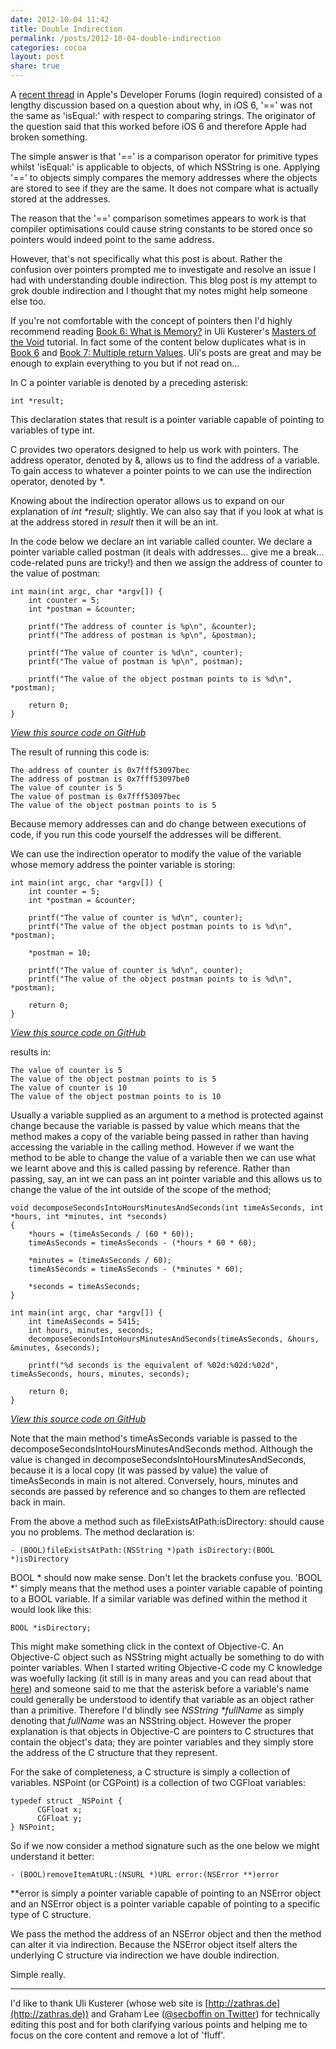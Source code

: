 ```yaml
---
date: 2012-10-04 11:42
title: Double Indirection
permalink: /posts/2012-10-04-double-indirection
categories: cocoa
layout: post
share: true
---
```


A [recent thread](https://devforums.apple.com/thread/168948?start=0&tstart=0) in Apple's Developer Forums (login required) consisted of a lengthy discussion based on a question about why, in iOS 6, '==' was not the same as 'isEqual:' with respect to comparing strings. The originator of the question said that this worked before iOS 6 and therefore Apple had broken something.

The simple answer is that '==' is a comparison operator for primitive types whilst 'isEqual:' is applicable to objects, of which NSString is one. Applying '==' to objects simply compares the memory addresses where the objects are stored to see if they are the same. It does not compare what is actually stored at the addresses.

The reason that the '==' comparison sometimes appears to work is that compiler optimisations could cause string constants to be stored once so pointers would indeed point to the same address.

However, that's not specifically what this post is about. Rather the confusion over pointers prompted me to investigate and resolve an issue I had with understanding double indirection. This blog post is my attempt to grok double indirection and I thought that my notes might help someone else too.

If you're not comfortable with the concept of pointers then I'd highly recommend reading [Book 6: What is Memory?](http://masters-of-the-void.com/book5.htm) in Uli Kusterer's [Masters of the Void](http://masters-of-the-void.com) tutorial. In fact some of the content below duplicates what is in [Book 6](http://masters-of-the-void.com/book5.htm) and [Book 7: Multiple return Values](http://masters-of-the-void.com/book6.htm). Uli's posts are great and may be enough to explain everything to you but if not read on...

In C a pointer variable is denoted by a preceding asterisk:

	int *result;
	
This declaration states that result is a pointer variable capable of pointing to variables of type int.

C provides two operators designed to help us work with pointers. The address operator, denoted by &, allows us to find the address of a variable. To gain access to whatever a pointer points to we can use the indirection operator, denoted by *.

Knowing about the indirection operator allows us to expand on our explanation of _int *result;_ slightly. We can also say that if you look at what is at the address stored in _result_ then it will be an int. 

In the code below we declare an int variable called counter. We declare a pointer variable called postman (it deals with addresses... give me a break... code-related puns are tricky!) and then we assign the address of counter to the value of postman:

	int main(int argc, char *argv[]) {
		int counter = 5;
		int *postman = &counter;
		
		printf("The address of counter is %p\n", &counter);
		printf("The address of postman is %p\n", &postman);
		
		printf("The value of counter is %d\n", counter);
		printf("The value of postman is %p\n", postman);
		
		printf("The value of the object postman points to is %d\n", *postman);
		
		return 0;
	}

[_View this source code on GitHub_](https://github.com/ottersoftware/SWwritings/blob/master/2012-10-04%20Double%20Indirection/2012-10-04-double-indirection-01.m)

The result of running this code is:

	The address of counter is 0x7fff53097bec
	The address of postman is 0x7fff53097be0
	The value of counter is 5
	The value of postman is 0x7fff53097bec
	The value of the object postman points to is 5

Because memory addresses can and do change between executions of code, if you run this code yourself the addresses will be different.

We can use the indirection operator to modify the value of the variable whose memory address the pointer variable is storing:

	int main(int argc, char *argv[]) {
		int counter = 5;
		int *postman = &counter;
		
		printf("The value of counter is %d\n", counter);
		printf("The value of the object postman points to is %d\n", *postman);
		
		*postman = 10;
	
		printf("The value of counter is %d\n", counter);
		printf("The value of the object postman points to is %d\n", *postman);
		
		return 0;
	}

[_View this source code on GitHub_](https://github.com/ottersoftware/SWwritings/blob/master/2012-10-04%20Double%20Indirection/2012-10-04-double-indirection-02.m)

results in:

	The value of counter is 5
	The value of the object postman points to is 5
	The value of counter is 10
	The value of the object postman points to is 10

Usually a variable supplied as an argument to a method is protected against change because the variable is passed by value which means that the method makes a copy of the variable being passed in rather than having accessing the variable in the calling method. However if we want the method to be able to change the value of a variable then we can use what we learnt above and this is called passing by reference. Rather than passing, say, an int we can pass an int pointer variable and this allows us to change the value of the int outside of the scope of the method;

	void decomposeSecondsIntoHoursMinutesAndSeconds(int timeAsSeconds, int *hours, int *minutes, int *seconds)
	{
		*hours = (timeAsSeconds / (60 * 60));
		timeAsSeconds = timeAsSeconds - (*hours * 60 * 60);
		
		*minutes = (timeAsSeconds / 60);
		timeAsSeconds = timeAsSeconds - (*minutes * 60);
		
		*seconds = timeAsSeconds;
	}
	
	int main(int argc, char *argv[]) {
		int timeAsSeconds = 5415;
		int hours, minutes, seconds;
		decomposeSecondsIntoHoursMinutesAndSeconds(timeAsSeconds, &hours, &minutes, &seconds);
		
		printf("%d seconds is the equivalent of %02d:%02d:%02d", timeAsSeconds, hours, minutes, seconds);
		
		return 0;
	}

[_View this source code on GitHub_](https://github.com/ottersoftware/SWwritings/blob/master/2012-10-04%20Double%20Indirection/2012-10-04-double-indirection-03.m)

Note that the main method's timeAsSeconds variable is passed to the decomposeSecondsIntoHoursMinutesAndSeconds method. Although the value is changed in decomposeSecondsIntoHoursMinutesAndSeconds, because it is a local copy (it was passed by value) the value of timeAsSeconds in main is not altered. Conversely, hours, minutes and seconds are passed by reference and so changes to them are reflected back in main.

From the above a method such as fileExistsAtPath:isDirectory: should cause you no problems. The method declaration is:

	- (BOOL)fileExistsAtPath:(NSString *)path isDirectory:(BOOL *)isDirectory

BOOL * should now make sense. Don't let the brackets confuse you. 'BOOL *' simply means that the method uses a pointer variable capable of pointing to a BOOL variable. If a similar variable was defined within the method it would look like this:

	BOOL *isDirectory;

This might make something click in the context of Objective-C. An Objective-C object such as NSString might actually be something to do with pointer variables. When I started writing Objective-C code my C knowledge was woefully lacking (it still is in many areas and you can read about that [here](http://swwritings.com/post/2012-09-11-learning-c-programming-and-code-runner)) and someone said to me that the asterisk before a variable's name could generally be understood to identify that variable as an object rather than a primitive. Therefore I'd blindly see _NSString *fullName_ as simply denoting that _fullName_ was an NSString object. However the proper explanation is that objects in Objective-C are pointers to C structures that contain the object's data; they are pointer variables and they simply store the address of the C structure that they represent.

For the sake of completeness, a C structure is simply a collection of variables. NSPoint (or CGPoint) is a collection of two CGFloat variables:

	typedef struct _NSPoint {
	      CGFloat x;
	      CGFloat y;
	} NSPoint;

So if we now consider a method signature such as the one below we might understand it better:

	- (BOOL)removeItemAtURL:(NSURL *)URL error:(NSError **)error

**error is simply a pointer variable capable of pointing to an NSError object and an NSError object is a pointer variable capable of pointing to a specific type of C structure.

We pass the method the address of an NSError object and then the method can alter it via indirection. Because the NSError object itself alters the underlying C structure via indirection we have double indirection.

Simple really.

---

I'd like to thank Uli Kusterer (whose web site is [http://zathras.de](http://zathras.de)) and Graham Lee ([@secboffin on Twitter](http://twitter.com/secboffin)) for technically editing this post and for both clarifying various points and helping me to focus on the core content and remove a lot of 'fluff'.
